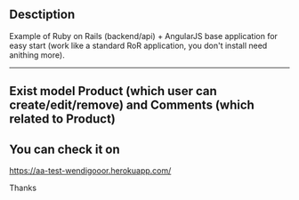 ## Desctiption
Example of Ruby on Rails (backend/api) + AngularJS base application for easy start (work like a standard RoR application, you don't install need anithing more).

-----
Exist model Product (which user can create/edit/remove) and Comments (which related to Product)
-----

## You can check it on
https://aa-test-wendigooor.herokuapp.com/


Thanks
